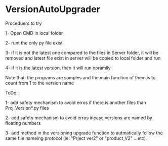# VersionAutoUpgrader

Proceduers to try

1- Open CMD in local folder

2- runt the only py file exist

  3- if it is not the latest one compared to the files in Server folder, it will be removed and latest file exist in server will be copied to local folder and run 
	
  4- if it is the latest version, then it will run noramlly
  
Note that: the programs are samples and the main function of them is to count from 1 to the version name

ToDo:

1- add safety mechanism to avoid erros if there is another files than Proj_Version*.py files

2- add safety mechanism to avoid erros incase versions are named by floating numbers

3- add method in the versioning upgrade function to autmatically follow the same file nameing protocol (ie: "Prject ver2" or "product_V2" ...etc).
